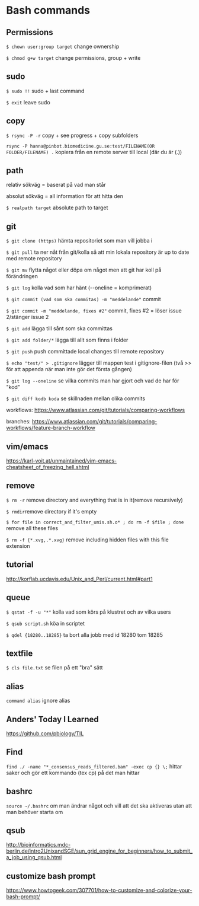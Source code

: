 # Bash commands


## Permissions

`$ chown user:group target` change ownership

`$ chmod g+w target` change permissions, group + write 

## sudo

`$ sudo !!` sudo + last command 

`$ exit` leave sudo

## copy

`$ rsync -P -r` copy + see progress + copy subfolders

`rsync -P hanna@pinbot.biomedicine.gu.se:test/FILENAME(OR FOLDER/FILENAME) .` kopiera från en remote server till local (där du är (.))

## path

relativ sökväg = baserat på vad man står

absolut sökväg = all information för att hitta den

`$ realpath target` absolute path to target

## git

`$ git clone (https)` hämta repositoriet som man vill jobba i 

`$ git pull` ta ner nåt från git/kolla så att min lokala repository är up to date med remote repository

`$ git mv` flytta något eller döpa om något men att git har koll på förändringen

`$ git log` kolla vad som har hänt (--oneline = komprimerat)

`$ git commit (vad som ska commitas) -m "meddelande"` commit

`$ git commit -m "meddelande, fixes #2"` commit, fixes #2 = löser issue 2/stänger issue 2

`$ git add` lägga till sånt som ska committas

`$ git add folder/*` lägga till allt som finns i folder

`$ git push` push committade local changes till remote repository

`$ echo "test/" > .gitignore` lägger till mappen test i gitignore-filen (två >> för att appenda när man inte gör det första gången)

`$ git log --oneline` se vilka commits man har gjort och vad de har för "kod"

`$ git diff kodb koda` se skillnaden mellan olika commits

workflows: https://www.atlassian.com/git/tutorials/comparing-workflows

branches: https://www.atlassian.com/git/tutorials/comparing-workflows/feature-branch-workflow

## vim/emacs

https://karl-voit.at/unmaintained/vim-emacs-cheatsheet_of_freezing_hell.shtml

## remove

`$ rm -r` remove directory and everything that is in it(remove recursively)

`$ rmdir`remove directory if it's empty

`$ for file in correct_and_filter_umis.sh.o* ; do rm -f $file ; done` remove all these files

`$ rm -f {*.xvg,.*.xvg}` remove including hidden files with this file extension

## tutorial

http://korflab.ucdavis.edu/Unix_and_Perl/current.html#part1

## queue

`$ qstat -f -u "*"` kolla vad som körs på klustret och av vilka users

`$ qsub script.sh` köa in scriptet

`$ qdel {18280..18285}` ta bort alla jobb med id 18280 tom 18285

## textfile 

`$ cls file.txt` se filen på ett "bra" sätt

## alias 

`command alias` ignore alias

## Anders' Today I Learned

https://github.com/pbiology/TIL

## Find

`find ./ -name "*_consensus_reads_filtered.bam" -exec cp {} \;` hittar saker och gör ett kommando (tex cp) på det man hittar

## bashrc

`source ~/.bashrc` om man ändrar något och vill att det ska aktiveras utan att man behöver starta om 

## qsub

http://bioinformatics.mdc-berlin.de/intro2UnixandSGE/sun_grid_engine_for_beginners/how_to_submit_a_job_using_qsub.html

## customize bash prompt

https://www.howtogeek.com/307701/how-to-customize-and-colorize-your-bash-prompt/
